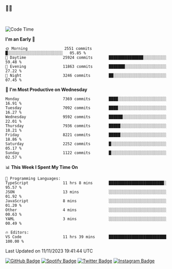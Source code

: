 ### 🤙🍺

<!-- <a href="https://github-readme-stats.vercel.app/api?username=hzak2xx&count_private=true&show_icons=true&theme=dracula">
  <img align="center" src="https://github-readme-stats.vercel.app/api?username=hzak2xx&count_private=true&show_icons=true&theme=dracula" />
</a>
</br> -->
</br>

<!--START_SECTION:waka-->
![Code Time](http://img.shields.io/badge/Code%20Time-2%2C899%20hrs%2044%20mins-blue)

**I'm an Early 🐤** 

```text
🌞 Morning                2551 commits        █░░░░░░░░░░░░░░░░░░░░░░░░   05.85 % 
🌆 Daytime                25924 commits       ███████████████░░░░░░░░░░   59.48 % 
🌃 Evening                11863 commits       ███████░░░░░░░░░░░░░░░░░░   27.22 % 
🌙 Night                  3246 commits        ██░░░░░░░░░░░░░░░░░░░░░░░   07.45 % 
```
📅 **I'm Most Productive on Wednesday** 

```text
Monday                   7369 commits        ████░░░░░░░░░░░░░░░░░░░░░   16.91 % 
Tuesday                  7092 commits        ████░░░░░░░░░░░░░░░░░░░░░   16.27 % 
Wednesday                9592 commits        ██████░░░░░░░░░░░░░░░░░░░   22.01 % 
Thursday                 7936 commits        █████░░░░░░░░░░░░░░░░░░░░   18.21 % 
Friday                   8221 commits        █████░░░░░░░░░░░░░░░░░░░░   18.86 % 
Saturday                 2252 commits        █░░░░░░░░░░░░░░░░░░░░░░░░   05.17 % 
Sunday                   1122 commits        █░░░░░░░░░░░░░░░░░░░░░░░░   02.57 % 
```


📊 **This Week I Spent My Time On** 

```text
💬 Programming Languages: 
TypeScript               11 hrs 8 mins       ████████████████████████░   95.57 % 
JSON                     13 mins             ░░░░░░░░░░░░░░░░░░░░░░░░░   01.92 % 
JavaScript               8 mins              ░░░░░░░░░░░░░░░░░░░░░░░░░   01.20 % 
Other                    4 mins              ░░░░░░░░░░░░░░░░░░░░░░░░░   00.63 % 
YAML                     3 mins              ░░░░░░░░░░░░░░░░░░░░░░░░░   00.49 % 

🔥 Editors: 
VS Code                  11 hrs 39 mins      █████████████████████████   100.00 % 
```


 Last Updated on 11/11/2023 19:41:44 UTC
<!--END_SECTION:waka-->

[![GitHub Badge](https://img.shields.io/badge/GitHub-100000?style=for-the-badge&logo=github&logoColor=white)](https://github.com/hzak2xx)
[![Spotify Badge](https://img.shields.io/badge/Spotify-1ED760?&style=for-the-badge&logo=spotify&logoColor=white)](https://open.spotify.com/user/uf90s6sbbh75a1mt44clkhkvf)
[![Twitter Badge](https://img.shields.io/badge/Twitter-1DA1F2?style=for-the-badge&logo=twitter&logoColor=white)](https://twitter.com/hzak2xx)
[![Instagram Badge](https://img.shields.io/badge/Instagram-E4405F?style=for-the-badge&logo=instagram&logoColor=white)](https://www.instagram.com/hzak2xx/)
